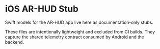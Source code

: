 # iOS AR-HUD Stub

Swift models for the AR-HUD app live here as documentation-only stubs.

These files are intentionally lightweight and excluded from CI builds. They
capture the shared telemetry contract consumed by Android and the backend.

